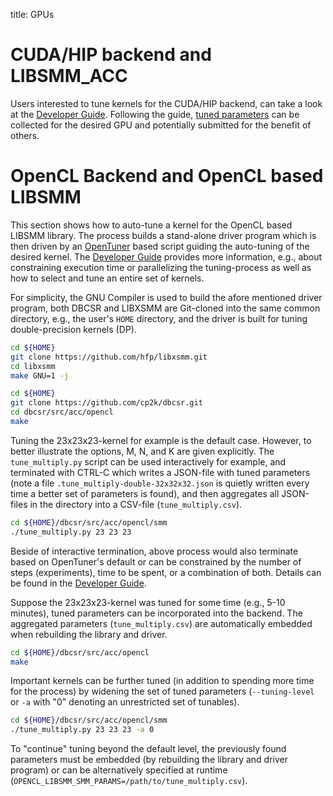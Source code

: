 title: GPUs

# CUDA/HIP backend and LIBSMM_ACC

Users interested to tune kernels for the CUDA/HIP backend, can take a look at the [Developer Guide](../../3-developer-guide/3-programming/2-accelerator-backend/2-libsmm_acc/3-tune.html). Following the guide, [tuned parameters](https://github.com/cp2k/dbcsr/tree/develop/src/acc/libsmm_acc/parameters) can be collected for the desired GPU and potentially submitted for the benefit of others.

# OpenCL Backend and OpenCL based LIBSMM

This section shows how to auto-tune a kernel for the OpenCL based LIBSMM library. The process builds a stand-alone driver program which is then driven by an [OpenTuner](https://opentuner.org/) based script guiding the auto-tuning of the desired kernel. The [Developer Guide](../../3-developer-guide/3-programming/2-accelerator-backend/4-opencl-libsmm.html) provides more information, e.g., about constraining execution time or parallelizing the tuning-process as well as how to select and tune an entire set of kernels.

For simplicity, the GNU Compiler is used to build the afore mentioned driver program, both DBCSR and LIBXSMM are Git-cloned into the same common directory, e.g., the user's `HOME` directory, and the driver is built for tuning double-precision kernels (DP).

```bash
cd ${HOME}
git clone https://github.com/hfp/libxsmm.git
cd libxsmm
make GNU=1 -j

cd ${HOME}
git clone https://github.com/cp2k/dbcsr.git
cd dbcsr/src/acc/opencl
make
```

Tuning the 23x23x23-kernel for example is the default case. However, to better illustrate the options, M, N, and K are given explicitly. The `tune_multiply.py` script can be used interactively for example, and terminated with CTRL-C which writes a JSON-file with tuned parameters (note a file `.tune_multiply-double-32x32x32.json` is quietly written every time a better set of parameters is found), and then aggregates all JSON-files in the directory into a CSV-file (`tune_multiply.csv`).

```bash
cd ${HOME}/dbcsr/src/acc/opencl/smm
./tune_multiply.py 23 23 23
```

Beside of interactive termination, above process would also terminate based on OpenTuner's default or can be constrained by the number of steps (experiments), time to be spent, or a combination of both. Details can be found in the [Developer Guide](../../3-developer-guide/3-programming/2-accelerator-backend/4-opencl-libsmm.html).

Suppose the 23x23x23-kernel was tuned for some time (e.g., 5-10 minutes), tuned parameters can be incorporated into the backend. The aggregated parameters (`tune_multiply.csv`) are automatically embedded when rebuilding the library and driver.

```bash
cd ${HOME}/dbcsr/src/acc/opencl
make
```

Important kernels can be further tuned (in addition to spending more time for the process) by widening the set of tuned parameters (`--tuning-level` or `-a` with "0" denoting an unrestricted set of tunables).

```bash
cd ${HOME}/dbcsr/src/acc/opencl/smm
./tune_multiply.py 23 23 23 -a 0
```

To "continue" tuning beyond the default level, the previously found parameters must be embedded (by rebuilding the library and driver program) or can be alternatively specified at runtime (`OPENCL_LIBSMM_SMM_PARAMS=/path/to/tune_multiply.csv`).
